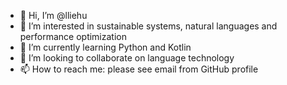 - 👋 Hi, I’m @lliehu
- 👀 I’m interested in sustainable systems, natural languages and performance optimization
- 🌱 I’m currently learning Python and Kotlin
- 💞️ I’m looking to collaborate on language technology
- 📫 How to reach me: please see email from GitHub profile

<!---
lliehu/lliehu is a ✨ special ✨ repository because its `README.md` (this file) appears on your GitHub profile.
You can click the Preview link to take a look at your changes.
--->
